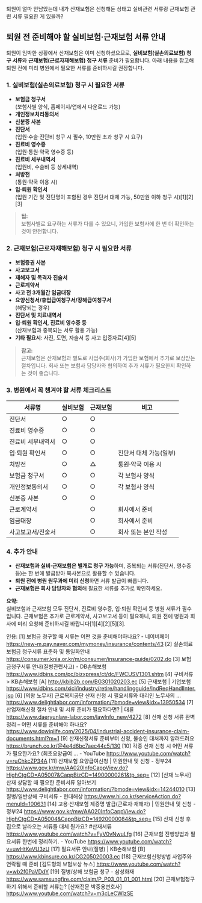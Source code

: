 퇴원이 얼마 안남았는데 내가 산재보험은 신청해둔 상태고 실비관련 서류랑 근재보험 관련 서류 필요한 게 있을까?

## 퇴원 전 준비해야 할 실비보험·근재보험 서류 안내

퇴원이 임박한 상황에서 산재보험은 이미 신청하셨으므로, **실비보험(실손의료보험) 청구 서류**와 **근재보험(근로자재해보험) 청구 서류** 준비가 필요합니다. 아래 내용을 참고해 퇴원 전에 미리 병원에서 필요한 서류를 준비하시길 권장합니다.

### 1. 실비보험(실손의료보험) 청구 시 필요한 서류

- **보험금 청구서**  
  (보험사별 양식, 홈페이지/앱에서 다운로드 가능)
- **개인정보처리동의서**
- **신분증 사본**
- **진단서**  
  (입원·수술·진단비 청구 시 필수, 10만원 초과 청구 시 요구)
- **진료비 영수증**  
  (입원·통원·약국 영수증 등)
- **진료비 세부내역서**  
  (입원비, 수술비 등 상세내역)
- **처방전**  
  (통원·약국 이용 시)
- **입·퇴원 확인서**  
  (입원 기간 및 진단명이 포함된 경우 진단서 대체 가능, 50만원 이하 청구 시)[1][2][3]

> **팁:**  
> 보험사별로 요구하는 서류가 다를 수 있으니, 가입한 보험사에 한 번 더 확인하는 것이 안전합니다.

### 2. 근재보험(근로자재해보험) 청구 시 필요한 서류

- **보험증권 사본**
- **사고보고서**
- **재해자 및 목격자 진술서**
- **근로계약서**
- **사고 전 3개월간 임금대장**
- **요양신청서/휴업급여청구서/장해급여청구서**  
  (해당되는 경우)
- **진단서 및 치료내역서**
- **입·퇴원 확인서, 진료비 영수증 등**  
  (산재보험과 중복되는 서류 활용 가능)
- **기타 필요시**: 사진, 도면, 자술서 등 사고 입증자료[4][5]

> **참고:**  
> 근재보험은 산재보험과 별도로 사업주(회사)가 가입한 보험에서 추가로 보상받는 절차입니다. 회사 또는 보험사 담당자와 협의하여 추가 서류가 필요한지 확인하는 것이 좋습니다.

### 3. 병원에서 꼭 챙겨야 할 서류 체크리스트

| 서류명             | 실비보험 | 근재보험 | 비고                      |
|--------------------|----------|----------|---------------------------|
| 진단서             | ○        | ○        |                          |
| 진료비 영수증      | ○        | ○        |                          |
| 진료비 세부내역서  | ○        | ○        |                          |
| 입·퇴원 확인서     | ○        | ○        | 진단서 대체 가능(일부)   |
| 처방전             | ○        | △        | 통원·약국 이용 시        |
| 보험금 청구서      | ○        | ○        | 각 보험사 양식           |
| 개인정보동의서     | ○        | ○        | 각 보험사 양식           |
| 신분증 사본        | ○        | ○        |                          |
| 근로계약서         |          | ○        | 회사에서 준비            |
| 임금대장           |          | ○        | 회사에서 준비            |
| 사고보고서/진술서  |          | ○        | 회사 또는 본인 작성      |

### 4. 추가 안내

- **산재보험과 실비·근재보험은 별개로 청구 가능**하며, 중복되는 서류(진단서, 영수증 등)는 한 번에 발급받아 복사본으로 활용할 수 있습니다.
- **퇴원 전에 병원 원무과에 미리 신청**하면 서류 발급이 빠릅니다.
- **근재보험은 회사 담당자와 협의**해 필요한 서류를 추가로 확인하세요.

**요약:**  
실비보험과 근재보험 모두 진단서, 진료비 영수증, 입·퇴원 확인서 등 병원 서류가 필수입니다. 근재보험은 추가로 근로계약서, 사고보고서 등이 필요하니, 퇴원 전에 병원과 회사에 미리 요청해 준비하시길 바랍니다[1][4][2][5][3].

인용:
[1] 보험금 청구할 때 서류는 어떤 것을 준비해야하나요? - 네이버페이 https://new-m.pay.naver.com/mymoney/insurance/contents/43
[2] 실손의료보험금 청구서류 표준화 및 통일화안내 https://consumer.knia.or.kr/m/consumer/insurance-guide/0202.do
[3] 보험금청구서류 안내(질병관련사고) - DB손해보험 https://www.idbins.com/pc/bizxpress/ct/dc/FWCUSV1301.shtm
[4] 구비서류 > KB손해보험 [A] http://kbib2b.com/BG301020203.ec
[5] 근재보험 | 기업보험 https://www.idbins.com/xici/industry/retire/handlingguide/IndReqHandlInter.jsp
[6] [의왕 노무사] 근로복지공단 산재 신청 시 필요서류와 대리인 노무사의 ... https://www.delightlabor.com/information/?bmode=view&idx=13950534
[7] 산업재해신청 절차 안내 및 서류 준비가 필요하다면? | 대륜 https://www.daeryunlaw-labor.com/lawInfo_new/4272
[8] 산재 신청 서류 완벽 정리 – 어떤 서류를 준비해야 하나요? https://www.dowiplife.com/2025/04/industrial-accident-insurance-claim-documents.html?m=1
[9] 산재신청서류 준비부터 신청, 불승인 대처까지 알려드려요 https://brunch.co.kr/@4e4d6bc7aec44c5/130
[10] 각종 산재 신청 시 어떤 서류가 필요한가요? (최초요양급여 ... - YouTube https://www.youtube.com/watch?v=ruChkcZP34A
[11] 산재보험 요양급여신청 | 민원안내 및 신청 - 정부24 https://www.gov.kr/mw/AA020InfoCappView.do?HighCtgCD=A05007&CappBizCD=14900000261&tp_seq=
[12] [산재 노무사] 산재 상담할 때 필요한 준비서류 알아보기 https://www.delightlabor.com/information/?bmode=view&idx=14244010
[13] 질병/일반상해 구비서류 - 현대해상 https://www.hi.co.kr/serviceAction.do?menuId=100631
[14] 고용·산재보험 제증명 발급(근로자·재해자) | 민원안내 및 신청 - 정부24 https://www.gov.kr/mw/AA020InfoCappView.do?HighCtgCD=A05004&CappBizCD=14920000084&tp_seq=
[15] 산재 신청 후 집으로 날라오는 서류들 대체 뭔가요? #산재서류 https://www.youtube.com/watch?v=FyV0vNwuLfg
[16] 근재보험 진행방법과 필요서류 한번에 정리하기. - YouTube https://www.youtube.com/watch?v=uwHtKeVU3zU
[17] 필요서류 안내(질병) | KB손해보험 [B] https://www.kbinsure.co.kr/CG205020003.ec
[18] 근재보험신청방법 사업주와 연락될 때 준비 [김도형의 보험보상 뉴스] https://www.youtube.com/watch?v=wb2f0PaVDdY
[19] 질병/상해 보험금 청구 - 삼성화재 https://www.samsungfire.com/claim/P_P03_01_01_001.html
[20] 근재보험청구하기 위해서 준비할 서류는? [산재전문 박중용변호사] https://www.youtube.com/watch?v=m3cLeCWlzSE
